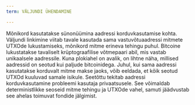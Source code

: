 ```yaml
---
term: VÄLJUNDI ÜHENDAMINE

---
```

Mõnikord kasutatakse sünonüümina aadressi korduvkasutamise kohta. Väljundi linkimine viitab tavale kasutada sama vastuvõtuaadressi mitmete UTXOde lukustamiseks, mõnikord mitme erineva tehingu puhul. Bitcoine lukustatakse tavaliselt krüptograafilise võtmepaari abil, mis vastab unikaalsele aadressile. Kuna plokiahel on avalik, on lihtne näha, millised aadressid on seotud kui paljude bitcoinidega. Juhul, kui sama aadressi kasutatakse korduvalt mitme makse jaoks, võib eeldada, et kõik seotud UTXOd kuuluvad samale isikule. Seetõttu tekitab aadressi korduvkasutamine probleemi kasutaja privaatsusele. See võimaldab deterministlikke seoseid mitme tehingu ja UTXOde vahel, samuti jäädvustab see ahelas toimuvat fondide jälgimist.